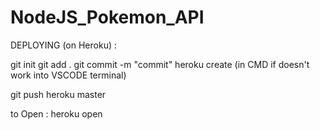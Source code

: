 # NodeJS_Pokemon_API
 
DEPLOYING (on Heroku) :

git init
git add .
git commit -m "commit"
heroku create (in CMD if doesn't work into VSCODE terminal)

git push heroku master

to Open : heroku open





